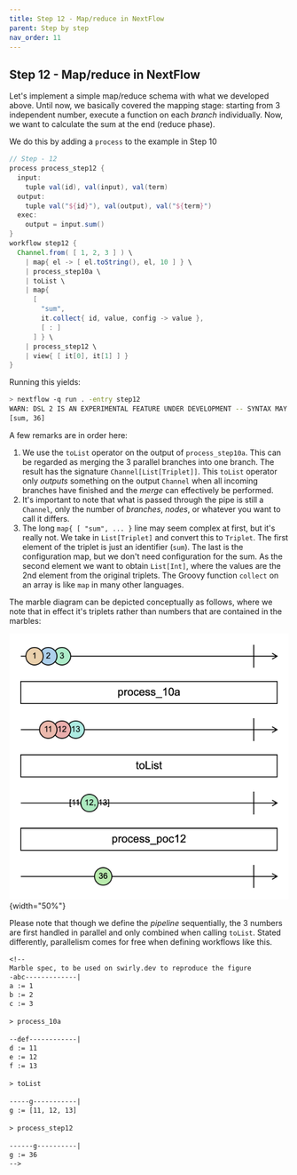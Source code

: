 ```yaml
---
title: Step 12 - Map/reduce in NextFlow
parent: Step by step
nav_order: 11
---
```


## Step 12 - Map/reduce in NextFlow

Let's implement a simple map/reduce schema with what we developed above.
Until now, we basically covered the mapping stage: starting from 3
independent number, execute a function on each *branch* individually.
Now, we want to calculate the sum at the end (reduce phase).

We do this by adding a `process` to the example in Step 10

``` groovy
// Step - 12
process process_step12 {
  input:
    tuple val(id), val(input), val(term)
  output:
    tuple val("${id}"), val(output), val("${term}")
  exec:
    output = input.sum()
}
workflow step12 {
  Channel.from( [ 1, 2, 3 ] ) \
    | map{ el -> [ el.toString(), el, 10 ] } \
    | process_step10a \
    | toList \
    | map{
      [
        "sum",
        it.collect{ id, value, config -> value },
        [ : ]
      ] } \
    | process_step12 \
    | view{ [ it[0], it[1] ] }
}
```

Running this yields:

``` sh
> nextflow -q run . -entry step12
WARN: DSL 2 IS AN EXPERIMENTAL FEATURE UNDER DEVELOPMENT -- SYNTAX MAY CHANGE IN FUTURE RELEASE
[sum, 36]
```

A few remarks are in order here:

1.  We use the `toList` operator on the output of `process_step10a`.
    This can be regarded as merging the 3 parallel branches into one
    branch. The result has the signature `Channel[List[Triplet]]`. This
    `toList` operator only *outputs* something on the output `Channel`
    when all incoming branches have finished and the *merge* can
    effectively be performed.
2.  It's important to note that what is passed through the pipe is still
    a `Channel`, only the number of *branches*, *nodes*, or whatever you
    want to call it differs.
3.  The long `map{ [ "sum", ... }` line may seem complex at first, but
    it's really not. We take in `List[Triplet]` and convert this to
    `Triplet`. The first element of the triplet is just an identifier
    (`sum`). The last is the configuration map, but we don't need
    configuration for the sum. As the second element we want to obtain
    `List[Int]`, where the values are the 2nd element from the original
    triplets. The Groovy function `collect` on an array is like `map` in
    many other languages.

The marble diagram can be depicted conceptually as follows, where we
note that in effect it's triplets rather than numbers that are contained
in the marbles:

![](figures/step12.png){width="50%"}

Please note that though we define the *pipeline* sequentially, the 3
numbers are first handled in parallel and only combined when calling
`toList`. Stated differently, parallelism comes for free when defining
workflows like this.

```{=html}
<!--
Marble spec, to be used on swirly.dev to reproduce the figure
-abc-------------|
a := 1
b := 2
c := 3

> process_10a

--def------------|
d := 11
e := 12
f := 13

> toList

-----g-----------|
g := [11, 12, 13]

> process_step12

------g----------|
g := 36
-->
```

